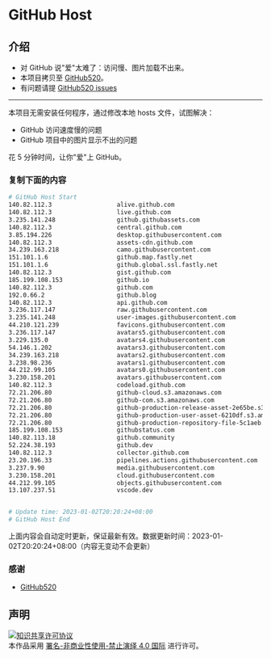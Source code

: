 # GitHub Host
## 介绍
- 对 GitHub 说"爱"太难了：访问慢、图片加载不出来。
- 本项目拷贝至 [GitHub520](https://github.com/521xueweihan/GitHub520)。
- 有问题请提 [GitHub520 issues](https://github.com/521xueweihan/GitHub520/issues/new)

---

本项目无需安装任何程序，通过修改本地 hosts 文件，试图解决：
- GitHub 访问速度慢的问题
- GitHub 项目中的图片显示不出的问题

花 5 分钟时间，让你"爱"上 GitHub。

### 复制下面的内容
```bash
# GitHub Host Start
140.82.112.3                  alive.github.com
140.82.112.3                  live.github.com
3.235.141.248                 github.githubassets.com
140.82.112.3                  central.github.com
3.85.194.226                  desktop.githubusercontent.com
140.82.112.3                  assets-cdn.github.com
34.239.163.218                camo.githubusercontent.com
151.101.1.6                   github.map.fastly.net
151.101.1.6                   github.global.ssl.fastly.net
140.82.112.3                  gist.github.com
185.199.108.153               github.io
140.82.112.3                  github.com
192.0.66.2                    github.blog
140.82.112.3                  api.github.com
3.236.117.147                 raw.githubusercontent.com
3.235.141.248                 user-images.githubusercontent.com
44.210.121.239                favicons.githubusercontent.com
3.236.117.147                 avatars5.githubusercontent.com
3.229.135.0                   avatars4.githubusercontent.com
54.146.1.202                  avatars3.githubusercontent.com
34.239.163.218                avatars2.githubusercontent.com
3.238.98.236                  avatars1.githubusercontent.com
44.212.99.105                 avatars0.githubusercontent.com
3.230.158.201                 avatars.githubusercontent.com
140.82.112.3                  codeload.github.com
72.21.206.80                  github-cloud.s3.amazonaws.com
72.21.206.80                  github-com.s3.amazonaws.com
72.21.206.80                  github-production-release-asset-2e65be.s3.amazonaws.com
72.21.206.80                  github-production-user-asset-6210df.s3.amazonaws.com
72.21.206.80                  github-production-repository-file-5c1aeb.s3.amazonaws.com
185.199.108.153               githubstatus.com
140.82.113.18                 github.community
52.224.38.193                 github.dev
140.82.112.3                  collector.github.com
23.20.196.33                  pipelines.actions.githubusercontent.com
3.237.9.90                    media.githubusercontent.com
3.230.158.201                 cloud.githubusercontent.com
44.212.99.105                 objects.githubusercontent.com
13.107.237.51                 vscode.dev


# Update time: 2023-01-02T20:20:24+08:00
# GitHub Host End

```
上面内容会自动定时更新，保证最新有效。数据更新时间：2023-01-02T20:20:24+08:00（内容无变动不会更新）

### 感谢

- [GitHub520](https://github.com/521xueweihan/GitHub520)

## 声明
<a rel="license" href="https://creativecommons.org/licenses/by-nc-nd/4.0/deed.zh"><img alt="知识共享许可协议" style="border-width: 0" src="https://licensebuttons.net/l/by-nc-nd/4.0/88x31.png"></a><br>本作品采用 <a rel="license" href="https://creativecommons.org/licenses/by-nc-nd/4.0/deed.zh">署名-非商业性使用-禁止演绎 4.0 国际</a> 进行许可。